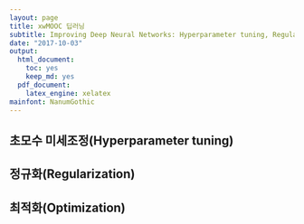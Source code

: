 ```yaml
---
layout: page
title: xwMOOC 딥러닝
subtitle: Improving Deep Neural Networks: Hyperparameter tuning, Regularization and Optimization
date: "2017-10-03"
output:
  html_document: 
    toc: yes
    keep_md: yes
  pdf_document:
    latex_engine: xelatex
mainfont: NanumGothic
---
```







## 초모수 미세조정(Hyperparameter tuning)

## 정규화(Regularization)

## 최적화(Optimization)
